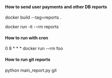 #### How to send user payments and other DB reports
docker build --tag=reports .

docker run -it --rm reports

#### How to run with cron
0 8 * * * docker run --rm foo


#### How to run git reports
python main_report.py git